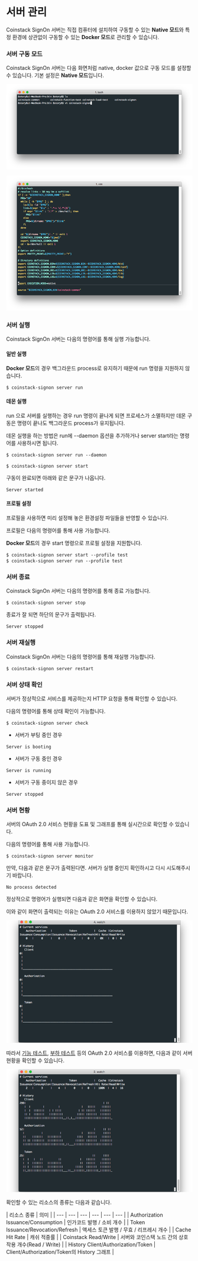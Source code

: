 # 서버 관리

Coinstack SignOn 서버는 직접 컴퓨터에 설치하여 구동할 수 있는 **Native 모드**와 특정 환경에 상관없이 구동할 수 있는 **Docker 모드**로 관리할 수 있습니다.

### 서버 구동 모드

Coinstack SignOn 서버는 다음 화면처럼 native, docker 값으로 구동 모드를 설정할 수 있습니다. 기본 설정은 **Native 모드**입니다.

![](../../.gitbook/assets/server-mode1.png)

![](../../.gitbook/assets/server-mode2.png)

### 서버 실행

Coinstack SignOn 서버는 다음의 명령어를 통해 실행 가능합니다.

#### **일반 실행**

**Docker 모드**의 경우 백그라운드 process로 유지하기 때문에 run 명령을 지원하지 않습니다.

```text
$ coinstack-signon server run
```

#### **데몬 실행**

run 으로 서버를 실행하는 경우 run 명령이 끝나게 되면 프로세스가 소멸하지만 데몬 구동은 명령이 끝나도 백그라운드 process가 유지됩니다.

데몬 실행을 하는 방법은 run에 --daemon 옵션을 추가하거나 server start라는 명령어를 사용하시면 됩니다.

```text
$ coinstack-signon server run --daemon
```

```text
$ coinstack-signon server start
```

구동이 완료되면 아래와 같은 문구가 나옵니다.

```text
Server started
```

#### **프로필 설정**

프로필을 사용하면 미리 설정해 놓은 환경설정 파일들을 반영할 수 있습니다.

프로필은 다음의 명령어를 통해 사용 가능합니다.

**Docker 모드**의 경우 start 명령으로 프로필 설정을 지원합니다.

```text
$ coinstack-signon server start --profile test
$ coinstack-signon server run --profile test
```

### 서버 종료

Coinstack SignOn 서버는 다음의 명령어를 통해 종료 가능합니다.

```text
$ coinstack-signon server stop
```

종료가 잘 되면 하단의 문구가 출력됩니다.

```text
Server stopped
```

### 서버 재실행

Coinstack SignOn 서버는 다음의 명령어를 통해 재실행 가능합니다.

```text
$ coinstack-signon server restart
```

### 서버 상태 확인

서버가 정상적으로 서비스를 제공하는지 HTTP 요청을 통해 확인할 수 있습니다.

다음의 명령어를 통해 상태 확인이 가능합니다.

```text
$ coinstack-signon server check
```

* 서버가 부팅 중인 경우

```text
Server is booting
```

* 서버가 구동 중인 경우

```text
Server is running
```

* 서버가 구동 중이지 않은 경우

```text
Server stopped
```

### 서버 현황

서버의 OAuth 2.0 서비스 현황을 도표 및 그래프를 통해 실시간으로 확인할 수 있습니다.

다음의 명령어를 통해 사용 가능합니다.

```text
$ coinstack-signon server monitor
```

만약, 다음과 같은 문구가 출력된다면. 서버가 실행 중인지 확인하시고 다시 시도해주시기 바랍니다.

```text
No process detected
```

정상적으로 명령어가 실행되면 다음과 같은 화면을 확인할 수 있습니다.

이와 같이 화면이 출력되는 이유는 OAuth 2.0 서비스를 이용하지 않았기 때문입니다.

![](../../.gitbook/assets/initial-server-status.png)

따라서 [기능 테스트](../../appendix/undefined-3/undefined.md), [부하 테스트](../../appendix/undefined-3/undefined-1.md) 등의 OAuth 2.0 서비스를 이용하면, 다음과 같이 서버 현황을 확인할 수 있습니다.

![](../../.gitbook/assets/server-status.png)

확인할 수 있는 리소스의 종류는 다음과 같습니다.

| 리소스 종류 | 의미 |
| --- | --- | --- | --- | --- | --- |
| Authorization Issuance/Consumption | 인가코드 발행 / 소비 개수 |
| Token Issuance/Revocation/Refresh | 액세스 토큰 발행 / 무효 / 리프레시 개수 |
| Cache Hit Rate | 캐쉬 적중률 |
| Coinstack Read/Write | 서버와 코인스택 노드 간의 상호작용 개수\(Read / Write\) |
| History Client/Authorization/Token | Client/Authorization/Token의 History 그래프 |

